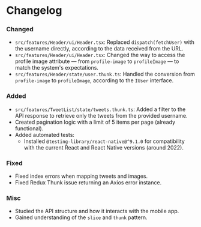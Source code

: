# Changelog

### Changed
- `src/features/Header/ui/Header.tsx`: Replaced `dispatch(fetchUser)` with the username directly, according to the data received from the URL.
- `src/features/Header/ui/Header.tsx`: Changed the way to access the profile image attribute — from `profile-image` to `profileImage` — to match the system's expectations.
- `src/features/Header/state/user.thunk.ts`: Handled the conversion from `profile-image` to `profileImage`, according to the `IUser` interface.

### Added
- `src/features/TweetList/state/tweets.thunk.ts`: Added a filter to the API response to retrieve only the tweets from the provided username.
- Created pagination logic with a limit of 5 items per page (already functional).
- Added automated tests:
  - Installed `@testing-library/react-native@^9.1.0` for compatibility with the current React and React Native versions (around 2022).

### Fixed
- Fixed index errors when mapping tweets and images.
- Fixed Redux Thunk issue returning an Axios error instance.

### Misc
- Studied the API structure and how it interacts with the mobile app.
- Gained understanding of the `slice` and `thunk` pattern.
